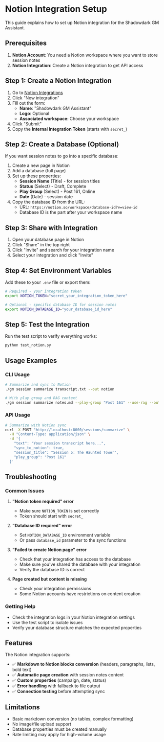 # Notion Integration Setup

This guide explains how to set up Notion integration for the Shadowdark GM Assistant.

## Prerequisites

1. **Notion Account**: You need a Notion workspace where you want to store session notes
2. **Notion Integration**: Create a Notion integration to get API access

## Step 1: Create a Notion Integration

1. Go to [Notion Integrations](https://www.notion.so/my-integrations)
2. Click "New integration"
3. Fill out the form:
   - **Name**: "Shadowdark GM Assistant" 
   - **Logo**: Optional
   - **Associated workspace**: Choose your workspace
4. Click "Submit"
5. Copy the **Internal Integration Token** (starts with `secret_`)

## Step 2: Create a Database (Optional)

If you want session notes to go into a specific database:

1. Create a new page in Notion
2. Add a database (full page)
3. Set up these properties:
   - **Session Name** (Title) - for session titles
   - **Status** (Select) - Draft, Complete
   - **Play Group** (Select) - Post 161, Online
   - **Date** (Date) - session date
4. Copy the database ID from the URL:
   - URL: `https://notion.so/workspace/database-id?v=view-id`
   - Database ID is the part after your workspace name

## Step 3: Share with Integration

1. Open your database page in Notion
2. Click "Share" in the top right
3. Click "Invite" and search for your integration name
4. Select your integration and click "Invite"

## Step 4: Set Environment Variables

Add these to your `.env` file or export them:

```bash
# Required - your integration token
export NOTION_TOKEN="secret_your_integration_token_here"

# Optional - specific database ID for session notes
export NOTION_DATABASE_ID="your_database_id_here"
```

## Step 5: Test the Integration

Run the test script to verify everything works:

```bash
python test_notion.py
```

## Usage Examples

### CLI Usage

```bash
# Summarize and sync to Notion
./gm session summarize transcript.txt --out notion

# With play group and RAG context
./gm session summarize notes.md --play-group "Post 161" --use-rag --out notion
```

### API Usage

```bash
# Summarize with Notion sync
curl -X POST "http://localhost:8000/sessions/summarize" \
  -H "Content-Type: application/json" \
  -d '{
    "text": "Your session transcript here...",
    "sync_to_notion": true,
    "session_title": "Session 5: The Haunted Tower",
    "play_group": "Post 161"
  }'
```

## Troubleshooting

### Common Issues

1. **"Notion token required" error**
   - Make sure `NOTION_TOKEN` is set correctly
   - Token should start with `secret_`

2. **"Database ID required" error**  
   - Set `NOTION_DATABASE_ID` environment variable
   - Or pass `database_id` parameter to the sync functions

3. **"Failed to create Notion page" error**
   - Check that your integration has access to the database
   - Make sure you've shared the database with your integration
   - Verify the database ID is correct

4. **Page created but content is missing**
   - Check your integration permissions
   - Some Notion accounts have restrictions on content creation

### Getting Help

- Check the integration logs in your Notion integration settings
- Use the test script to isolate issues
- Verify your database structure matches the expected properties

## Features

The Notion integration supports:

- ✅ **Markdown to Notion blocks conversion** (headers, paragraphs, lists, bold text)
- ✅ **Automatic page creation** with session notes content
- ✅ **Custom properties** (campaign, date, status)
- ✅ **Error handling** with fallback to file output
- ✅ **Connection testing** before attempting sync

## Limitations

- Basic markdown conversion (no tables, complex formatting)
- No image/file upload support
- Database properties must be created manually
- Rate limiting may apply for high-volume usage